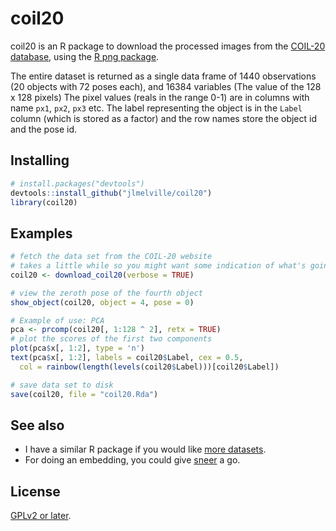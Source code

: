 # coil20

coil20 is an R package to download the processed images from the
[COIL-20 database](http://www.cs.columbia.edu/CAVE/software/softlib/coil-20.php),
using the [R png package](https://cran.r-project.org/web/packages/png/).

The entire dataset is returned as a single data frame of 1440 observations 
(20 objects with 72 poses each), and 16384 variables (The value of the 128 x 128 
pixels) The pixel values (reals in the range 0-1) are in columns with name 
`px1`, `px2`, `px3` etc. The label representing the object is in the `Label` 
column (which is stored as a factor) and the row names store the object id and 
the pose id.

## Installing

```R
# install.packages("devtools")
devtools::install_github("jlmelville/coil20")
library(coil20)
```

## Examples

```R
# fetch the data set from the COIL-20 website
# takes a little while so you might want some indication of what's going on
coil20 <- download_coil20(verbose = TRUE)

# view the zeroth pose of the fourth object
show_object(coil20, object = 4, pose = 0)

# Example of use: PCA
pca <- prcomp(coil20[, 1:128 ^ 2], retx = TRUE)
# plot the scores of the first two components
plot(pca$x[, 1:2], type = 'n')
text(pca$x[, 1:2], labels = coil20$Label, cex = 0.5,
  col = rainbow(length(levels(coil20$Label)))[coil20$Label])

# save data set to disk
save(coil20, file = "coil20.Rda")
```

## See also

* I have a similar R package if you would like [more datasets](https://github.com/jlmelville/snedata).
* For doing an embedding, you could give [sneer](https://github.com/jlmelville/sneer) a go.

## License

[GPLv2 or later](https://www.gnu.org/licenses/gpl-2.0.txt).
